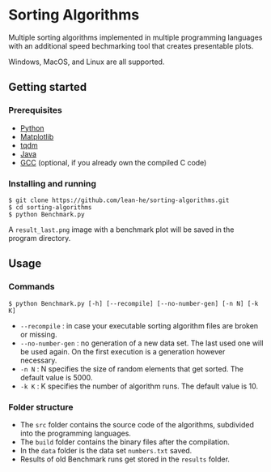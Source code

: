 # Sorting Algorithms

Multiple sorting algorithms implemented in multiple programming languages with an additional speed bechmarking tool that creates presentable plots.

Windows, MacOS, and Linux are all supported.

## Getting started

### Prerequisites

- [Python](https://www.python.org/)
- [Matplotlib](https://matplotlib.org/)
- [tqdm](https://tqdm.github.io/)
- [Java](https://www.java.com/)
- [GCC](https://gcc.gnu.org/) (optional, if you already own the compiled C code)

### Installing and running

    $ git clone https://github.com/lean-he/sorting-algorithms.git
    $ cd sorting-algorithms
    $ python Benchmark.py

A `result_last.png` image with a benchmark plot will be saved in the program directory.

## Usage
### Commands
    $ python Benchmark.py [-h] [--recompile] [--no-number-gen] [-n N] [-k K]

- `--recompile` : in case your executable sorting algorithm files are broken or missing.
- `--no-number-gen` : no generation of a new data set. The last used one will be used again. On the first execution is a generation however necessary.
- `-n N` : N specifies the size of random elements that get sorted. The default value is 5000.
- `-k K` : K specifies the number of algorithm runs. The default value is 10.

### Folder structure

- The `src` folder contains the source code of the algorithms, subdivided into the programming languages.
- The `build` folder contains the binary files after the compilation.
- In the `data` folder is the data set `numbers.txt` saved.
- Results of old Benchmark runs get stored in the `results` folder.